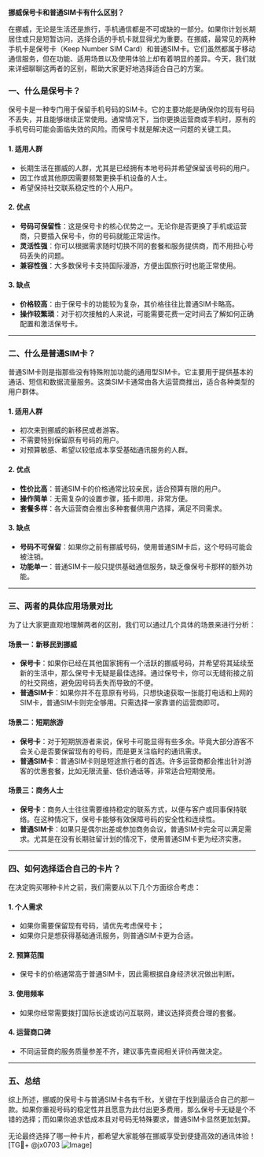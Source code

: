 **挪威保号卡和普通SIM卡有什么区别？**

在挪威，无论是生活还是旅行，手机通信都是不可或缺的一部分。如果你计划长期居住或只是短暂访问，选择合适的手机卡就显得尤为重要。在挪威，最常见的两种手机卡是保号卡（Keep Number SIM Card）和普通SIM卡。它们虽然都属于移动通信服务，但在功能、适用场景以及使用体验上却有着明显的差异。今天，我们就来详细聊聊这两者的区别，帮助大家更好地选择适合自己的方案。

### 一、什么是保号卡？

保号卡是一种专门用于保留手机号码的SIM卡。它的主要功能是确保你的现有号码不丢失，并且能够继续正常使用。通常情况下，当你更换运营商或手机时，原有的手机号码可能会面临失效的风险。而保号卡就是解决这一问题的关键工具。

#### 1. **适用人群**
   - 长期生活在挪威的人群，尤其是已经拥有本地号码并希望保留该号码的用户。
   - 因工作或其他原因需要频繁更换手机设备的人士。
   - 希望保持社交联系稳定性的个人用户。

#### 2. **优点**
   - **号码可保留性**：这是保号卡的核心优势之一。无论你是否更换了手机或运营商，只要插入保号卡，你的号码就能正常运作。
   - **灵活性强**：你可以根据需求随时切换不同的套餐和服务提供商，而不用担心号码丢失的问题。
   - **兼容性强**：大多数保号卡支持国际漫游，方便出国旅行时也能正常使用。

#### 3. **缺点**
   - **价格较高**：由于保号卡的功能较为复杂，其价格往往比普通SIM卡略高。
   - **操作较繁琐**：对于初次接触的人来说，可能需要花费一定时间去了解如何正确配置和激活保号卡。

---

### 二、什么是普通SIM卡？

普通SIM卡则是指那些没有特殊附加功能的通用型SIM卡。它主要用于提供基本的通话、短信和数据流量服务。这类SIM卡通常由各大运营商推出，适合各种类型的用户群体。

#### 1. **适用人群**
   - 初次来到挪威的新移民或者游客。
   - 不需要特别保留原有号码的用户。
   - 对预算敏感、希望以较低成本享受基础通讯服务的人群。

#### 2. **优点**
   - **性价比高**：普通SIM卡的价格通常比较亲民，适合预算有限的用户。
   - **操作简单**：无需复杂的设置步骤，插卡即用，非常方便。
   - **套餐多样**：各大运营商会推出多种套餐供用户选择，满足不同需求。

#### 3. **缺点**
   - **号码不可保留**：如果你之前有挪威号码，使用普通SIM卡后，这个号码可能会被注销。
   - **功能单一**：普通SIM卡一般只提供基础通信服务，缺乏像保号卡那样的额外功能。

---

### 三、两者的具体应用场景对比

为了让大家更直观地理解两者的区别，我们可以通过几个具体的场景来进行分析：

#### 场景一：新移民到挪威
   - **保号卡**：如果你已经在其他国家拥有一个活跃的挪威号码，并希望将其延续至新的生活中，那么保号卡无疑是最佳选择。通过保号卡，你可以无缝衔接之前的社交网络，避免因号码丢失而导致的不便。
   - **普通SIM卡**：如果你并不在意原有号码，只想快速获取一张能打电话和上网的SIM卡，普通SIM卡则完全够用。只需选择一家靠谱的运营商即可。

#### 场景二：短期旅游
   - **保号卡**：对于短期旅游者来说，保号卡可能显得有些多余。毕竟大部分游客不会关心是否要保留现有的号码，而是更关注临时的通讯需求。
   - **普通SIM卡**：普通SIM卡则是短途旅行者的首选。许多运营商都会推出针对游客的优惠套餐，比如无限流量、低价通话等，非常适合短期使用。

#### 场景三：商务人士
   - **保号卡**：商务人士往往需要维持稳定的联系方式，以便与客户或同事保持联络。在这种情况下，保号卡能够有效保障号码的安全性和连续性。
   - **普通SIM卡**：如果只是偶尔出差或参加商务会议，普通SIM卡完全可以满足需求。尤其是在没有长期驻留计划的情况下，使用普通SIM卡更为经济实惠。

---

### 四、如何选择适合自己的卡片？

在决定购买哪种卡片之前，我们需要从以下几个方面综合考虑：

#### 1. **个人需求**
   - 如果你需要保留现有号码，请优先考虑保号卡；
   - 如果你只是想获得基础通讯服务，则普通SIM卡更为合适。

#### 2. **预算范围**
   - 保号卡的价格通常高于普通SIM卡，因此需根据自身经济状况做出判断。

#### 3. **使用频率**
   - 如果你经常需要拨打国际长途或访问互联网，建议选择资费合理的套餐。

#### 4. **运营商口碑**
   - 不同运营商的服务质量参差不齐，建议事先查阅相关评价再做决定。

---

### 五、总结

综上所述，挪威的保号卡与普通SIM卡各有千秋，关键在于找到最适合自己的那一款。如果你重视号码的稳定性并且愿意为此付出更多费用，那么保号卡无疑是个不错的选择；而如果你追求低成本且对号码无特殊要求，普通SIM卡显然更加划算。

无论最终选择了哪一种卡片，都希望大家能够在挪威享受到便捷高效的通讯体验！[TG💪+ @jx0703 ![Image](https://github.com/user-attachments/assets/dbca1d08-cadb-493c-b0ec-ad6f7a83f270)]